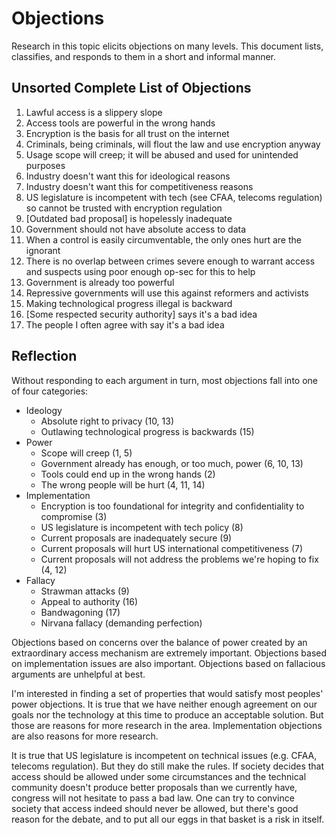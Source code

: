 # Objections

Research in this topic elicits objections on many levels. This document lists, classifies, and
responds to them in a short and informal manner.

## Unsorted Complete List of Objections

1.  Lawful access is a slippery slope
2.  Access tools are powerful in the wrong hands
3.  Encryption is the basis for all trust on the internet
4.  Criminals, being criminals, will flout the law and use encryption anyway
5.  Usage scope will creep; it will be abused and used for unintended purposes
6.  Industry doesn't want this for ideological reasons
7.  Industry doesn't want this for competitiveness reasons
8.  US legislature is incompetent with tech (see CFAA, telecoms regulation) so cannot be trusted
    with encryption regulation
9.  [Outdated bad proposal] is hopelessly inadequate
10. Government should not have absolute access to data
11. When a control is easily circumventable, the only ones hurt are the ignorant
12. There is no overlap between crimes severe enough to warrant access and suspects using poor
    enough op-sec for this to help
13. Government is already too powerful
14. Repressive governments will use this against reformers and activists
15. Making technological progress illegal is backward
16. [Some respected security authority] says it's a bad idea
17. The people I often agree with say it's a bad idea

## Reflection

Without responding to each argument in turn, most objections fall into one of four categories:

* Ideology
  * Absolute right to privacy (10, 13)
  * Outlawing technological progress is backwards (15)
* Power
  * Scope will creep (1, 5)
  * Government already has enough, or too much, power (6, 10, 13)
  * Tools could end up in the wrong hands (2)
  * The wrong people will be hurt (4, 11, 14)
* Implementation
  * Encryption is too foundational for integrity and confidentiality to compromise (3)
  * US legislature is incompetent with tech policy (8)
  * Current proposals are inadequately secure (9)
  * Current proposals will hurt US international competitiveness (7)
  * Current proposals will not address the problems we're hoping to fix (4, 12)
* Fallacy
  * Strawman attacks (9)
  * Appeal to authority (16)
  * Bandwagoning (17)
  * Nirvana fallacy (demanding perfection)

Objections based on concerns over the balance of power created by an extraordinary access mechanism
are extremely important. Objections based on implementation issues are also important. Objections
based on fallacious arguments are unhelpful at best.

I'm interested in finding a set of properties that would satisfy most peoples' power objections. It
is true that we have neither enough agreement on our goals nor the technology at this time to
produce an acceptable solution. But those are reasons for more research in the area. Implementation
objections are also reasons for more research.

It is true that US legislature is incompetent on technical issues (e.g. CFAA, telecoms regulation).
But they do still make the rules. If society decides that access should be allowed under some
circumstances and the technical community doesn't produce better proposals than we currently have,
congress will not hesitate to pass a bad law. One can try to convince society that access indeed
should never be allowed, but there's good reason for the debate, and to put all our eggs in that
basket is a risk in itself.

<!-- When approaching technical problems with societal implications, it is helpful to separate the
properties of a desired solution and the technical means used to achieve those properties.
Determining the properties of the solution is the responsibility of society. Creating and studying
the technology available to achieve those properties is the responsibility of the technical
community. -->

<!-- Technologies have a built-in morality. A generally compromised encryption scheme says that will
of the government is more important than the individual's privacy. A perfectly unaccessible
encryption says the individual's privacy is more important than any amount of societal will. A
principled extraordinary access scheme says that the individual's and society's wills are held in
balance. -->
